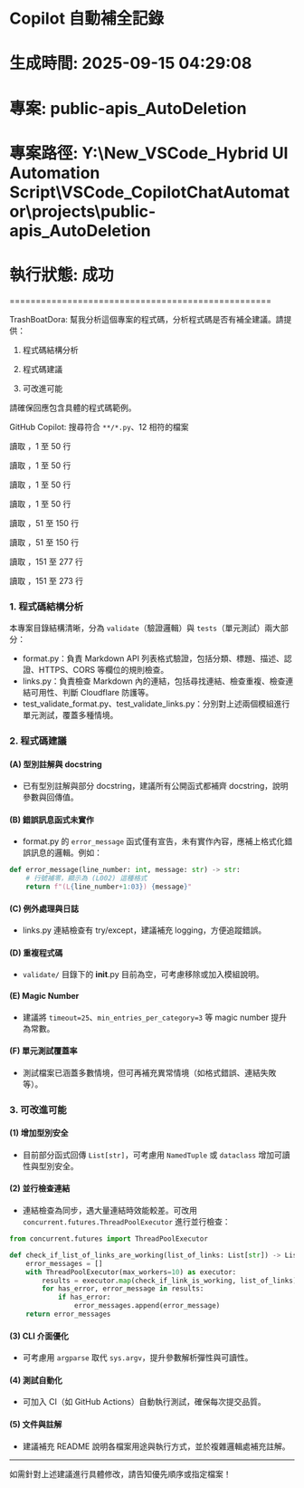 # Copilot 自動補全記錄
# 生成時間: 2025-09-15 04:29:08
# 專案: public-apis_AutoDeletion
# 專案路徑: Y:\New_VSCode_Hybrid UI Automation Script\VSCode_CopilotChatAutomator\projects\public-apis_AutoDeletion
# 執行狀態: 成功
==================================================

TrashBoatDora: 幫我分析這個專案的程式碼，分析程式碼是否有補全建議。請提供：
1. 程式碼結構分析
2. 程式碼建議
3. 可改進可能

請確保回應包含具體的程式碼範例。

GitHub Copilot: 搜尋符合 `**/*.py`、12 相符的檔案

讀取 [](file:///y%3A/New_VSCode_Hybrid%20UI%20Automation%20Script/VSCode_CopilotChatAutomator/projects/public-apis_AutoDeletion/scripts/validate/format.py#1-1)，1 至 50 行

讀取 [](file:///y%3A/New_VSCode_Hybrid%20UI%20Automation%20Script/VSCode_CopilotChatAutomator/projects/public-apis_AutoDeletion/scripts/validate/links.py#1-1)，1 至 50 行

讀取 [](file:///y%3A/New_VSCode_Hybrid%20UI%20Automation%20Script/VSCode_CopilotChatAutomator/projects/public-apis_AutoDeletion/scripts/tests/test_validate_format.py#1-1)，1 至 50 行

讀取 [](file:///y%3A/New_VSCode_Hybrid%20UI%20Automation%20Script/VSCode_CopilotChatAutomator/projects/public-apis_AutoDeletion/scripts/tests/test_validate_links.py#1-1)，1 至 50 行

讀取 [](file:///y%3A/New_VSCode_Hybrid%20UI%20Automation%20Script/VSCode_CopilotChatAutomator/projects/public-apis_AutoDeletion/scripts/validate/format.py#51-51)，51 至 150 行

讀取 [](file:///y%3A/New_VSCode_Hybrid%20UI%20Automation%20Script/VSCode_CopilotChatAutomator/projects/public-apis_AutoDeletion/scripts/validate/links.py#51-51)，51 至 150 行

讀取 [](file:///y%3A/New_VSCode_Hybrid%20UI%20Automation%20Script/VSCode_CopilotChatAutomator/projects/public-apis_AutoDeletion/scripts/validate/format.py#151-151)，151 至 277 行

讀取 [](file:///y%3A/New_VSCode_Hybrid%20UI%20Automation%20Script/VSCode_CopilotChatAutomator/projects/public-apis_AutoDeletion/scripts/validate/links.py#151-151)，151 至 273 行

### 1. 程式碼結構分析

本專案目錄結構清晰，分為 `validate`（驗證邏輯）與 `tests`（單元測試）兩大部分：

- format.py：負責 Markdown API 列表格式驗證，包括分類、標題、描述、認證、HTTPS、CORS 等欄位的規則檢查。
- links.py：負責檢查 Markdown 內的連結，包括尋找連結、檢查重複、檢查連結可用性、判斷 Cloudflare 防護等。
- test_validate_format.py、test_validate_links.py：分別對上述兩個模組進行單元測試，覆蓋多種情境。

### 2. 程式碼建議

#### (A) 型別註解與 docstring
- 已有型別註解與部分 docstring，建議所有公開函式都補齊 docstring，說明參數與回傳值。

#### (B) 錯誤訊息函式未實作
- format.py 的 `error_message` 函式僅有宣告，未有實作內容，應補上格式化錯誤訊息的邏輯。例如：

```python
def error_message(line_number: int, message: str) -> str:
    # 行號補零，顯示為 (L002) 這種格式
    return f"(L{line_number+1:03}) {message}"
```

#### (C) 例外處理與日誌
- links.py 連結檢查有 try/except，建議補充 logging，方便追蹤錯誤。

#### (D) 重複程式碼
- `validate/` 目錄下的 __init__.py 目前為空，可考慮移除或加入模組說明。

#### (E) Magic Number
- 建議將 `timeout=25`、`min_entries_per_category=3` 等 magic number 提升為常數。

#### (F) 單元測試覆蓋率
- 測試檔案已涵蓋多數情境，但可再補充異常情境（如格式錯誤、連結失敗等）。

### 3. 可改進可能

#### (1) 增加型別安全
- 目前部分函式回傳 `List[str]`，可考慮用 `NamedTuple` 或 `dataclass` 增加可讀性與型別安全。

#### (2) 並行檢查連結
- 連結檢查為同步，遇大量連結時效能較差。可改用 `concurrent.futures.ThreadPoolExecutor` 進行並行檢查：

```python
from concurrent.futures import ThreadPoolExecutor

def check_if_list_of_links_are_working(list_of_links: List[str]) -> List[str]:
    error_messages = []
    with ThreadPoolExecutor(max_workers=10) as executor:
        results = executor.map(check_if_link_is_working, list_of_links)
        for has_error, error_message in results:
            if has_error:
                error_messages.append(error_message)
    return error_messages
```

#### (3) CLI 介面優化
- 可考慮用 `argparse` 取代 `sys.argv`，提升參數解析彈性與可讀性。

#### (4) 測試自動化
- 可加入 CI（如 GitHub Actions）自動執行測試，確保每次提交品質。

#### (5) 文件與註解
- 建議補充 README 說明各檔案用途與執行方式，並於複雜邏輯處補充註解。

---

如需針對上述建議進行具體修改，請告知優先順序或指定檔案！